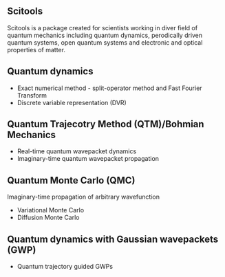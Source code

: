 ## Scitools

Scitools is a package created for scientists working in diver field of quantum mechanics including quantum dynamics, perodically driven quantum systems, open quantum systems and electronic and optical properties of matter.


## Quantum dynamics 
 - Exact numerical method - split-operator method and Fast Fourier Transform 
 - Discrete variable representation (DVR) 
 
## Quantum Trajecotry Method (QTM)/Bohmian Mechanics 
- Real-time quantum wavepacket dynamics 
- Imaginary-time quantum wavepacket propagation 

## Quantum Monte Carlo (QMC) 
Imaginary-time propagation of arbitrary wavefunction 
- Variational Monte Carlo 
- Diffusion Monte Carlo  

## Quantum dynamics with Gaussian wavepackets (GWP) 

 - Quantum trajectory guided GWPs 
